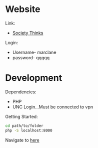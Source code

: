 # Website

Link:

* [Society Thinks](https://societythinks.herokuapp.com/templates/index.html)

Login:

* Username- marclane
* password- qqqqq

# Development

Dependencies:

 * PHP
 * UNC Login...Must be connected to vpn


Getting Started:

```bash
cd path/to/folder
php -S localhost:8000
```

Navigate to
[here](http://0.0.0.0:3000/templates/index.html)